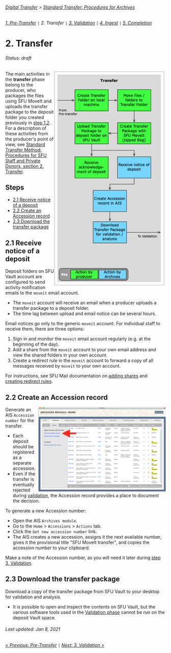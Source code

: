 ###### [Digital Transfer](../../README.md) > [Standard Transfer: Procedures for Archives](00-introduction.md)
###### [1. Pre-Transfer](01-pre-transfer.md) `|` 2. Transfer `|` [3. Validation](03-validation.md) `|` [4. Ingest](04-ingest.md) `|` [5. Completion](05-completion.md)

# 2. Transfer
###### Status: draft
<img align="right" width="350" src="../../screenshots/02-transfer.png">

The main activities in the **transfer** phase belong to the producer, who packages the files using SFU MoveIt and uploads the transfer package to the deposit folder you created previously in [step 1.2](01-pre-transfer.md#12-create-a-deposit-folder). For a description of these activities from the producer's point of view, see [Standard Transfer Method: Procedures for SFU Staff and Private Donors, section 2. Transfer](../standard-producers/02-transfer.md).

## Steps
- [2.1 Receive notice of a deposit](#21-receive-notice-of-a-deposit)
- [2.2 Create an Accession record](#22-create-an-accession-record)
- [2.3 Download the transfer package](#23-download-the-transfer-package)

## 2.1 Receive notice of a deposit
Deposit folders on SFU Vault account are configured to send activity notification emails to the `moveit` email account.
- The `moveit` account will receive an email when a producer uploads a transfer package to a deposit folder.
- The time lag between upload and email notice can be several hours.

Email notices go only to the generic `moveit` account. For individual staff to receive them, there are three options:
1. Sign in and monitor the `moveit` email account regularly (e.g. at the beginning of the day).
1. Add a share from the `moveit` account to your own email address and view the shared folders in your own account.
1. Create a redirect rule in the `moveit` account to forward a copy of all messages received by `moveit` to your own account.

For instructions, see SFU Mail documentation on [adding shares](https://www.sfu.ca/sfumail/using-sfu-mail/sharing/sharing-mail-folders.html) and [creating redirect rules](https://www.sfu.ca/sfumail/using-sfu-mail/mail/managing-mail/forward-mail-to-another-account.html).

## 2.2 Create an Accession record
<img align="right" width="400" src="../../screenshots/02-create-accession.png">

Generate an AIS `Accession number` for the transfer.
- Each deposit should be registered as a separate accession.
- Even if the transfer is eventually rejected during [validation](03-validation.md), the Accession record provides a place to document the decision.

To generate a new Accession number:
- Open the AIS `Archives module`.
- Go to the `Home` > `Accessions` > `Actions` tab.
- Click the `Get new accession number` link.
- The AIS creates a new accession, assigns it the next available number, gives it the provisional title "SFU MoveIt transfer", and copies the accession number to your clipboard.

Make a note of the Accession number, as you will need it later during [step 3, Validation](03-validation.md).

## 2.3 Download the transfer package
Download a copy of the transfer package from SFU Vault to your desktop for validation and analysis.
- It is possible to open and inspect the contents on SFU Vault, but the various software tools used in the [Validation phase](03-validation.md) cannot be run on the deposit Vault space.

###### Last updated: Jan 8, 2021
###### [< Previous: Pre-Transfer](01-pre-transfer.md) `|` [Next: 3. Validation >](03-validation.md)
